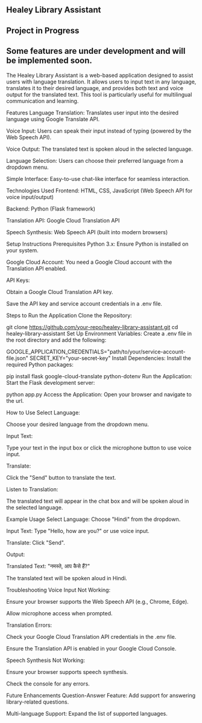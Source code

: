 ## Healey Library Assistant
## Project in Progress
## Some features are under development and will be implemented soon.

The Healey Library Assistant is a web-based application designed to assist users with language translation. It allows users to input text in any language, translates it to their desired language, and provides both text and voice output for the translated text. This tool is particularly useful for multilingual communication and learning.

Features
Language Translation: Translates user input into the desired language using Google Translate API.

Voice Input: Users can speak their input instead of typing (powered by the Web Speech API).

Voice Output: The translated text is spoken aloud in the selected language.

Language Selection: Users can choose their preferred language from a dropdown menu.

Simple Interface: Easy-to-use chat-like interface for seamless interaction.

Technologies Used
Frontend: HTML, CSS, JavaScript (Web Speech API for voice input/output)

Backend: Python (Flask framework)

Translation API: Google Cloud Translation API

Speech Synthesis: Web Speech API (built into modern browsers)

Setup Instructions
Prerequisites
Python 3.x: Ensure Python is installed on your system.

Google Cloud Account: You need a Google Cloud account with the Translation API enabled.

API Keys:

Obtain a Google Cloud Translation API key.

Save the API key and service account credentials in a .env file.

Steps to Run the Application
Clone the Repository:


git clone https://github.com/your-repo/healey-library-assistant.git
cd healey-library-assistant
Set Up Environment Variables:
Create a .env file in the root directory and add the following:


GOOGLE_APPLICATION_CREDENTIALS="path/to/your/service-account-file.json"
SECRET_KEY="your-secret-key"
Install Dependencies:
Install the required Python packages:


pip install flask google-cloud-translate python-dotenv
Run the Application:
Start the Flask development server:


python app.py
Access the Application:
Open your browser and navigate to the url. 

How to Use
Select Language:

Choose your desired language from the dropdown menu.

Input Text:

Type your text in the input box or click the microphone button to use voice input.

Translate:

Click the "Send" button to translate the text.

Listen to Translation:

The translated text will appear in the chat box and will be spoken aloud in the selected language.

Example Usage
Select Language: Choose "Hindi" from the dropdown.

Input Text: Type "Hello, how are you?" or use voice input.

Translate: Click "Send".

Output:

Translated Text: "नमस्ते, आप कैसे हैं?"

The translated text will be spoken aloud in Hindi.

Troubleshooting
Voice Input Not Working:

Ensure your browser supports the Web Speech API (e.g., Chrome, Edge).

Allow microphone access when prompted.

Translation Errors:

Check your Google Cloud Translation API credentials in the .env file.

Ensure the Translation API is enabled in your Google Cloud Console.

Speech Synthesis Not Working:

Ensure your browser supports speech synthesis.

Check the console for any errors.

Future Enhancements
Question-Answer Feature: Add support for answering library-related questions.

Multi-language Support: Expand the list of supported languages.
